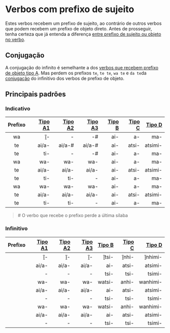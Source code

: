 # Verbos com prefixo de sujeito

Estes verbos recebem um prefixo de sujeito, ao contrário de outros verbos que podem recebem um prefixo de objeto direto. Antes de prosseguir, tenha certeza que já entenda a diferença [entre prefixo de sujeito ou objeto no verbo](/conteudo/verbos/prefixoVerbal/index.md).

## Conjugação

A conjugação do infinito é semelhante a dos [verbos que recebem prefixo de objeto tipo A](/conteudo/verbosClasse2/tipoA/index.md). Mas perdem os prefixos `te`, `te te`, `wa te` e `da te`da [conjugação](/conteudo/verbosClasse2/infinitivo/conjugacao/index.md) do infinitivo dos verbos de prefixo de objeto.

## Principais padrões

### Indicativo

| Prefixo | [Tipo A1](/conteudo/verbosClasse1/tipoa1/index.md) | [Tipo A2](/conteudo/verbosClasse1/tipoa2/index.md) | [Tipo A3](/conteudo/verbosClasse1/tipoa3/index.md) | [Tipo B](/conteudo/verbosClasse1/tipob/index.md) | [Tipo C](/conteudo/verbosClasse1/tipoc/index.md) |  [Tipo D](/conteudo/verbosClasse1/tipod/index.md) |
| :-----: | ------: | ------: | ------: | -----: | -----: | ------: |
|   wa    |      ĩ̱- |       - |     -\# |    ai- |     a- |     ma- |
|   te    |   ai/a- | ai/a-\# | ai/a-\# |    ai- |  atsi- | atsimi- |
|   te    |     ti- |       - |     -\# |    ai- |     a- |     ma- |
|   wa    |     wa- |     wa- |     wa- |    ai- |     a- |     ma- |
|   te    |   ai/a- |   ai/a- |   ai/a- |    ai- |  atsi- | atsimi- |
|   te    |     ti- |     ti- |       - |    ai- |     a- |     ma- |
|   wa    |     wa- |     wa- |     wa- |    ai- |     a- |     ma- |
|   te    |   ai/a- |   ai/a- |   ai/a- |    ai- |  atsi- | atsimi- |
|   te    |     ti- |     ti- |       - |    ai- |     a- |     ma- |

> \# O verbo que recebe o prefixo perde a última sílaba

### Infinitivo

| Prefixo | [Tipo A1](/conteudo/verbosClasse1/tipoa1/index.md) | [Tipo A2](/conteudo/verbosClasse1/tipoa2/index.md) | [Tipo A3](/conteudo/verbosClasse1/tipoa3/index.md) | [Tipo B](/conteudo/verbosClasse1/tipob/index.md) | [Tipo C](/conteudo/verbosClasse1/tipoc/index.md) |  [Tipo D](/conteudo/verbosClasse1/tipod/index.md) |
| :-----: | ------: | ------: | ------: | -----: | -----: | -------: |
|         |      ĩ̱- |      ĩ̱- |      ĩ̱- |  ĩ̱tsi- |  ĩ̱nhi- |  ĩ̱nhimi- |
|         |   ai/a- |   ai/a- |   ai/a- |    ai- |  atsi- |  atsimi- |
|         |       - |       - |       - |   tsi- |   tsi- |   tsimi- |
|         |     wa- |     wa- |     wa- | watsi- |  anhi- | wanhimi- |
|         |   ai/a- |   ai/a- |   ai/a- |    ai- |  atsi- |  atsimi- |
|         |       - |       - |       - |   tsi- |   tsi- |   tsimi- |
|         |     wa- |     wa- |     wa- | watsi- |  anhi- | wanhimi- |
|         |   ai/a- |   ai/a- |   ai/a- |    ai- |  atsi- |  atsimi- |
|         |       - |       - |       - |   tsi- |   tsi- |   tsimi- |
